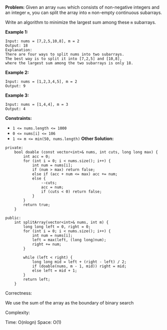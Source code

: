 **Problem:**
Given an array `nums` which consists of non-negative integers and an integer `m`, you can split the array into `m` non-empty continuous subarrays.

Write an algorithm to minimize the largest sum among these `m` subarrays.

 

**Example 1:**

```
Input: nums = [7,2,5,10,8], m = 2
Output: 18
Explanation:
There are four ways to split nums into two subarrays.
The best way is to split it into [7,2,5] and [10,8],
where the largest sum among the two subarrays is only 18.
```

**Example 2:**

```
Input: nums = [1,2,3,4,5], m = 2
Output: 9
```

**Example 3:**

```
Input: nums = [1,4,4], m = 3
Output: 4
```

 

**Constraints:**

- `1 <= nums.length <= 1000`
- `0 <= nums[i] <= 106`
- `1 <= m <= min(50, nums.length)`
**Other Solution:**
```
private:
    bool doable (const vector<int>& nums, int cuts, long long max) {
        int acc = 0;
        for (int i = 0; i < nums.size(); i++) {
            int num = nums[i];
            if (num > max) return false;
            else if (acc + num <= max) acc += num;
            else {
                --cuts;
                acc = num;
                if (cuts < 0) return false;
            }
        }
        return true;
    }
    
public:
    int splitArray(vector<int>& nums, int m) {
        long long left = 0, right = 0;
        for (int i = 0; i < nums.size(); i++) {
            int num = nums[i];
            left = max(left, (long long)num);
            right += num;
        }
        
        while (left < right) {
            long long mid = left + (right - left) / 2;
            if (doable(nums, m - 1, mid)) right = mid;
            else left = mid + 1;
        }
        return left;
    }
```
Correctness:

We use the sum of the array as the boundary of binary search

Complexity:

Time: O(nlogn)
Space: O(1)